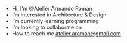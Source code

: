 - Hi, I’m @Atelier Armando Roman
- I’m interested in Architecture & Design
- I’m currently learning programming
- I’m looking to collaborate on 
- How to reach me atelier.aroman@gmail.com

<!---
AtelierAR/AtelierAR is a ✨ special ✨ repository because its `README.md` (this file) appears on your GitHub profile.
You can click the Preview link to take a look at your changes.
--->

